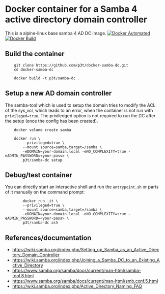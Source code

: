 # Docker container for a Samba 4 active directory domain controller

This is a alpine-linux base samba 4 AD DC image.
[![Docker Automated](https://img.shields.io/docker/cloud/automated/p3tr/samba-dc.svg)](https://hub.docker.com/repository/docker/p3tr/samba-dc)
[![Docker Build](https://img.shields.io/docker/cloud/build/p3tr/samba-dc.svg)](https://hub.docker.com/repository/docker/p3tr/samba-dc)

## Build the container

```
    git clone https://github.com/p3t/docker-samba-dc.git
    cd docker-samba-dc

    docker build -t p3t/samba-dc .
```

## Setup a new AD domain controller
The samba-tool which is used to setup the domain tries to modify the ACL of the sys_vol, which leads to an error,
when the container is not run with `--privileged=true`.
The priviledged option is not required to run the DC after the setup (once the config has been created).

```
    docker volume create samba

    docker run \
        --privileged=true \
        --mount source=samba,target=/samba \
        -eDOMAIN=your-domain.local -eNO_COMPLEXITY=true -eADMIN_PASSWORD=<your-pass> \
        p3t/samba-dc setup
```

## Debug/test container

You can directly start an interactive shell and run the `entrypoint.sh` or parts of it manually on the command prompt:

```
        docker run -it \
        --privileged=true \
        --mount source=samba,target=/samba \
        -eDOMAIN=your-domain.local -eNO_COMPLEXITY=true -eADMIN_PASSWORD=<your-pass> \
        p3t/samba-dc ash
```

## References/documentation

- https://wiki.samba.org/index.php/Setting_up_Samba_as_an_Active_Directory_Domain_Controller
- https://wiki.samba.org/index.php/Joining_a_Samba_DC_to_an_Existing_Active_Directory
- https://www.samba.org/samba/docs/current/man-html/samba-tool.8.html
- https://www.samba.org/samba/docs/current/man-html/smb.conf.5.html
- https://wiki.samba.org/index.php/Active_Directory_Naming_FAQ
